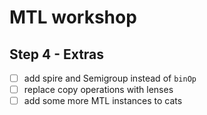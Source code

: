 # MTL workshop

## Step 4 - Extras
 - [ ] add spire and Semigroup instead of `binOp`
 - [ ] replace copy operations with lenses
 - [ ] add some more MTL instances to cats
